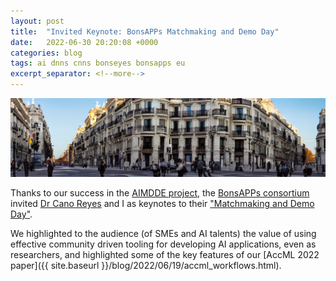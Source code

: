 ```yaml
---
layout: post
title:  "Invited Keynote: BonsAPPs Matchmaking and Demo Day"
date:   2022-06-30 20:20:08 +0000
categories: blog
tags: ai dnns cnns bonseyes bonsapps eu
excerpt_separator: <!--more-->
---
```


![](/assets/madrid.png)

Thanks to our success in the [AIMDDE project](https://gibsonic.org/blog/2022/01/25/aimdde.html), the [BonsAPPs consortium](https://bonsapps.eu/consortium/) invited [Dr Cano Reyes](https://www.dcs.gla.ac.uk/~josecr/) and I as keynotes to their ["Matchmaking and Demo Day"](https://bonsapps.eu/event/bonsapps-matchmaking-and-demo-day/).

We highlighted to the audience (of SMEs and AI talents) the value of using effective community driven tooling for developing AI applications, even as researchers, and highlighted some of the key features of our [AccML 2022 paper]({{ site.baseurl }}/blog/2022/06/19/accml_workflows.html).


<!--more-->
